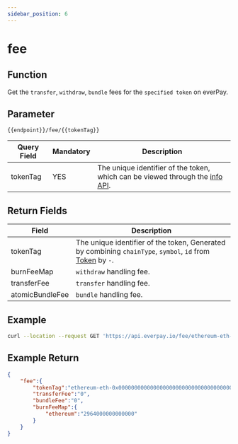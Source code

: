 ```yaml
---
sidebar_position: 6
---
```


# fee

## Function
Get the `transfer`, `withdraw`, `bundle` fees for the `specified token` on everPay.

## Parameter
`{{endpoint}}/fee/{{tokenTag}}`

|Query Field|Mandatory|Description|
|---|---|---|
|tokenTag|YES|The unique identifier of the token, which can be viewed through the [info API](./info.md).|

## Return Fields
|Field|Description|
|---|---|
|tokenTag|The unique identifier of the token, Generated by combining `chainType`, `symbol`, `id` from [Token](./info#token-field-description) by `-`.|
|burnFeeMap|`withdraw` handling fee.|
|transferFee|`transfer` handling fee.|
|atomicBundleFee| `bundle` handling fee.|

## Example

```bash
curl --location --request GET 'https://api.everpay.io/fee/ethereum-eth-0x0000000000000000000000000000000000000000'
```

## Example Return
```json
{
    "fee":{
        "tokenTag":"ethereum-eth-0x0000000000000000000000000000000000000000",
        "transferFee":"0",
        "bundleFee":"0",
        "burnFeeMap":{
            "ethereum":"2964000000000000"
        }
    }
}
```